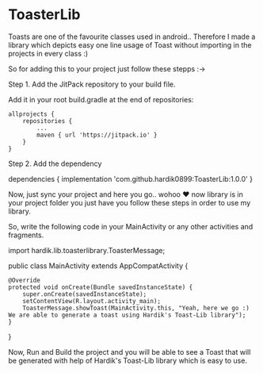 # ToasterLib


Toasts are one of the favourite classes used in android.. Therefore I made a library which depicts easy one line usage of Toast without importing in the projects in every class :)


So for adding this to your project just follow these stepps :->

Step 1. Add the JitPack repository to your build file.

Add it in your root build.gradle at the end of repositories:

	allprojects {
		repositories {
			...
			maven { url 'https://jitpack.io' }
		}
	}
  
  Step 2. Add the dependency
  
  dependencies {
	        implementation 'com.github.hardik0899:ToasterLib:1.0.0'
	}
  
 Now, just sync your project and here you go.. wohoo ❤ now library is in your project folder you just have you follow these steps in order to use my library.
 
 
 So, write the following code in your MainActivity or any other activities and fragments.
 
 import hardik.lib.toasterlibrary.ToasterMessage;

public class MainActivity extends AppCompatActivity {

    @Override
    protected void onCreate(Bundle savedInstanceState) {
        super.onCreate(savedInstanceState);
        setContentView(R.layout.activity_main);
        ToasterMessage.showToast(MainActivity.this, "Yeah, here we go :) We are able to generate a toast using Hardik's Toast-Lib library");
    }
}


Now, Run and Build the project and you will be able to see a Toast that will be generated with help of Hardik's Toast-Lib library which is easy to use.
